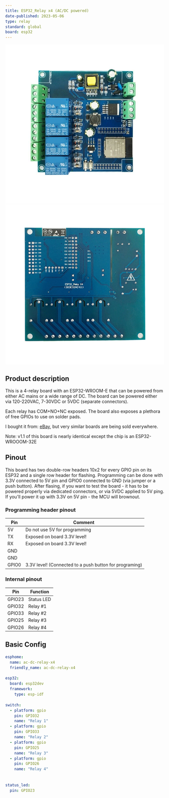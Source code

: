 ```yaml
---
title: ESP32_Relay x4 (AC/DC powered)
date-published: 2023-05-06
type: relay
standard: global
board: esp32
---
```


![Product front](./ac-dc-esp32-relayx4-front.jpg "Product front image")
![Product back](./ac-dc-esp32-relayx4-back.jpg "Product back image")

## Product description

This is a 4-relay board with an ESP32-WROOM-E that can be powered from either AC mains or a wide range of DC. The board can be powered either via 120-220VAC, 7-30VDC or 5VDC (separate connectors).

Each relay has COM+NO+NC exposed. The board also exposes a plethora of free GPIOs to use on solder pads.

I bought it from: [eBay](https://www.ebay.com/itm/295164946172), but very similar boards are being sold everywhere.

Note: v1.1 of this board is nearly identical except the chip is an ESP32-WROOOM-32E

## Pinout

This board has two double-row headers 10x2 for every GPIO pin on its ESP32 and a single row header for flashing.
Programming can be done with 3.3V connected to 5V pin and GPIO0 connected to GND (via jumper or a push button).
After flasing, if you want to test the board - it has to be powered properly via dedicated connectors, or via 5VDC applied to 5V ping.
If you'll power it up with 3.3V on 5V pin - the MCU will brownout.

### Programming header pinout

| Pin   | Comment                                                 |
| ----- | ------------------------------------------------------- |
| 5V    | Do not use 5V for programming                           |
| TX    | Exposed on board 3.3V level!                            |
| RX    | Exposed on board 3.3V level!                            |
| GND   |                                                         |
| GND   |                                                         |
| GPIO0 | 3.3V level! (Connected to a push button for programing) |

### Internal pinout

| Pin    | Function                      |
| ------ | ----------------------------- |
| GPIO23 | Status LED                    |
| GPIO32 | Relay #1                      |
| GPIO33 | Relay #2                      |
| GPIO25 | Relay #3                      |
| GPIO26 | Relay #4                      |

## Basic Config

```yaml
esphome:
  name: ac-dc-relay-x4
  friendly_name: ac-dc-relay-x4

esp32:
  board: esp32dev
  framework:
    type: esp-idf

switch:
  - platform: gpio
    pin: GPIO32
    name: "Relay 1"
  - platform: gpio
    pin: GPIO33
    name: "Relay 2"
  - platform: gpio
    pin: GPIO25
    name: "Relay 3"
  - platform: gpio
    pin: GPIO26
    name: "Relay 4"


status_led:
  pin: GPIO23
```
